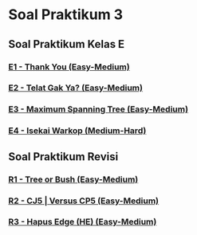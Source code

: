 # Soal Praktikum 3
## Soal Praktikum Kelas E
### [E1 - Thank You (Easy-Medium)](soal/prob-E1)
### [E2 - Telat Gak Ya? (Easy-Medium)](soal/prob-E2)
### [E3 - Maximum Spanning Tree (Easy-Medium)](soal/prob-E3)
### [E4 - Isekai Warkop (Medium-Hard)](soal/prob-E4)
## Soal Praktikum Revisi
### [R1 - Tree or Bush (Easy-Medium)](soal/prob-R1)
### [R2 - CJ5 | Versus CP5 (Easy-Medium)](soal/prob-R2)
### [R3 - Hapus Edge (HE) (Easy-Medium)](soal/prob-R3)
